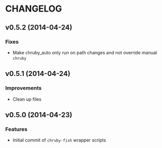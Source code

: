 # CHANGELOG

## v0.5.2 (2014-04-24)

### Fixes

- Make chruby_auto only run on path changes and not override manual `chruby`

## v0.5.1 (2014-04-24)

### Improvements

- Clean up files

## v0.5.0 (2014-04-23)

### Features

- Initial commit of `chruby-fish` wrapper scripts
